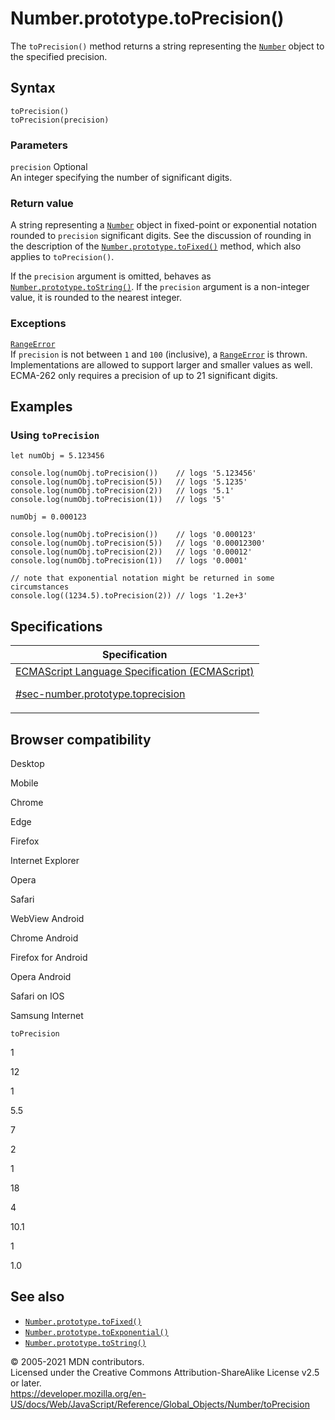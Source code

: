 # Number.prototype.toPrecision()

The `toPrecision()` method returns a string representing the [`Number`](../number) object to the specified precision.

## Syntax

    toPrecision()
    toPrecision(precision)

### Parameters

`precision` <span class="badge inline optional">Optional</span>  
An integer specifying the number of significant digits.

### Return value

A string representing a [`Number`](../number) object in fixed-point or exponential notation rounded to `precision` significant digits. See the discussion of rounding in the description of the [`Number.prototype.toFixed()`](tofixed) method, which also applies to `toPrecision()`.

If the `precision` argument is omitted, behaves as [`Number.prototype.toString()`](tostring). If the `precision` argument is a non-integer value, it is rounded to the nearest integer.

### Exceptions

[`RangeError`](../rangeerror)  
If `precision` is not between `1` and `100` (inclusive), a [`RangeError`](../rangeerror) is thrown. Implementations are allowed to support larger and smaller values as well. ECMA-262 only requires a precision of up to 21 significant digits.

## Examples

### Using `toPrecision`

    let numObj = 5.123456

    console.log(numObj.toPrecision())    // logs '5.123456'
    console.log(numObj.toPrecision(5))   // logs '5.1235'
    console.log(numObj.toPrecision(2))   // logs '5.1'
    console.log(numObj.toPrecision(1))   // logs '5'

    numObj = 0.000123

    console.log(numObj.toPrecision())    // logs '0.000123'
    console.log(numObj.toPrecision(5))   // logs '0.00012300'
    console.log(numObj.toPrecision(2))   // logs '0.00012'
    console.log(numObj.toPrecision(1))   // logs '0.0001'

    // note that exponential notation might be returned in some circumstances
    console.log((1234.5).toPrecision(2)) // logs '1.2e+3'

## Specifications

<table><thead><tr class="header"><th>Specification</th></tr></thead><tbody><tr class="odd"><td><a href="https://tc39.es/ecma262/#sec-number.prototype.toprecision">ECMAScript Language Specification (ECMAScript) 
<br/>

<span class="small">#sec-number.prototype.toprecision</span></a></td></tr></tbody></table>

## Browser compatibility

Desktop

Mobile

Chrome

Edge

Firefox

Internet Explorer

Opera

Safari

WebView Android

Chrome Android

Firefox for Android

Opera Android

Safari on IOS

Samsung Internet

`toPrecision`

1

12

1

5.5

7

2

1

18

4

10.1

1

1.0

## See also

-   [`Number.prototype.toFixed()`](tofixed)
-   [`Number.prototype.toExponential()`](toexponential)
-   [`Number.prototype.toString()`](tostring)

© 2005-2021 MDN contributors.  
Licensed under the Creative Commons Attribution-ShareAlike License v2.5 or later.  
<a href="https://developer.mozilla.org/en-US/docs/Web/JavaScript/Reference/Global_Objects/Number/toPrecision" class="_attribution-link">https://developer.mozilla.org/en-US/docs/Web/JavaScript/Reference/Global_Objects/Number/toPrecision</a>
